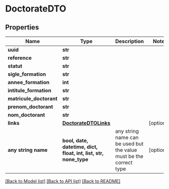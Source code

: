 # DoctorateDTO


## Properties
Name | Type | Description | Notes
------------ | ------------- | ------------- | -------------
**uuid** | **str** |  | 
**reference** | **str** |  | 
**statut** | **str** |  | 
**sigle_formation** | **str** |  | 
**annee_formation** | **int** |  | 
**intitule_formation** | **str** |  | 
**matricule_doctorant** | **str** |  | 
**prenom_doctorant** | **str** |  | 
**nom_doctorant** | **str** |  | 
**links** | [**DoctorateDTOLinks**](DoctorateDTOLinks.md) |  | [optional] 
**any string name** | **bool, date, datetime, dict, float, int, list, str, none_type** | any string name can be used but the value must be the correct type | [optional]

[[Back to Model list]](../README.md#documentation-for-models) [[Back to API list]](../README.md#documentation-for-api-endpoints) [[Back to README]](../README.md)



